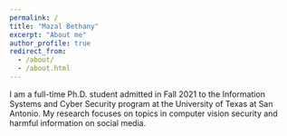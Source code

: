 ```yaml
---
permalink: /
title: "Mazal Bethany"
excerpt: "About me"
author_profile: true
redirect_from: 
  - /about/
  - /about.html
---
```


I am a full-time Ph.D. student admitted in Fall 2021 to the Information Systems and Cyber Security program at the University of Texas at San Antonio. My research focuses on topics in computer vision security and harmful information on social media.
